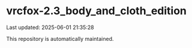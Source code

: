 # vrcfox-2.3_body_and_cloth_edition

Last updated: 2025-06-01 21:35:28

This repository is automatically maintained.
